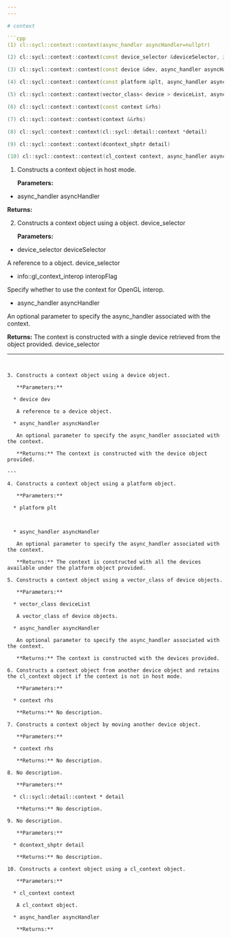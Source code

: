 ```yaml
---
---

# context

```cpp
(1) cl::sycl::context::context(async_handler asyncHandler=nullptr)
```

```cpp
(2) cl::sycl::context::context(const device_selector &deviceSelector, info::gl_context_interop interopFlag, async_handler asyncHandler=nullptr)
```

```cpp
(3) cl::sycl::context::context(const device &dev, async_handler asyncHandler=nullptr)
```

```cpp
(4) cl::sycl::context::context(const platform &plt, async_handler asyncHandler=nullptr)
```

```cpp
(5) cl::sycl::context::context(vector_class< device > deviceList, async_handler asyncHandler=nullptr)
```

```cpp
(6) cl::sycl::context::context(const context &rhs)
```

```cpp
(7) cl::sycl::context::context(context &&rhs)
```

```cpp
(8) cl::sycl::context::context(cl::sycl::detail::context *detail)
```

```cpp
(9) cl::sycl::context::context(dcontext_shptr detail)
```

```cpp
(10) cl::sycl::context::context(cl_context context, async_handler asyncHandler=nullptr)
```

1. Constructs a context object in host mode.

   **Parameters:**

  * async_handler asyncHandler

   **Returns:**

2. Constructs a context object using a  object. device_selector

   **Parameters:**

  * device_selector deviceSelector

   A reference to a  object. device_selector

  * info::gl_context_interop interopFlag

   Specify whether to use the context for OpenGL interop.

  * async_handler asyncHandler

   An optional parameter to specify the async_handler associated with the context.

   **Returns:** The context is constructed with a single device retrieved from the  object provided. device_selector

---
```


3. Constructs a context object using a device object.

   **Parameters:**

  * device dev

   A reference to a device object.

  * async_handler asyncHandler

   An optional parameter to specify the async_handler associated with the context.

   **Returns:** The context is constructed with the device object provided.

---

4. Constructs a context object using a platform object.

   **Parameters:**

  * platform plt



  * async_handler asyncHandler

   An optional parameter to specify the async_handler associated with the context.

   **Returns:** The context is constructed with all the devices available under the platform object provided.

5. Constructs a context object using a vector_class of device objects.

   **Parameters:**

  * vector_class deviceList

   A vector_class of device objects.

  * async_handler asyncHandler

   An optional parameter to specify the async_handler associated with the context.

   **Returns:** The context is constructed with the devices provided.

6. Constructs a context object from another device object and retains the cl_context object if the context is not in host mode.

   **Parameters:**

  * context rhs

   **Returns:** No description.

7. Constructs a context object by moving another device object.

   **Parameters:**

  * context rhs

   **Returns:** No description.

8. No description.

   **Parameters:**

  * cl::sycl::detail::context * detail

   **Returns:** No description.

9. No description.

   **Parameters:**

  * dcontext_shptr detail

   **Returns:** No description.

10. Constructs a context object using a cl_context object.

   **Parameters:**

  * cl_context context

   A cl_context object.

  * async_handler asyncHandler

   **Returns:**
